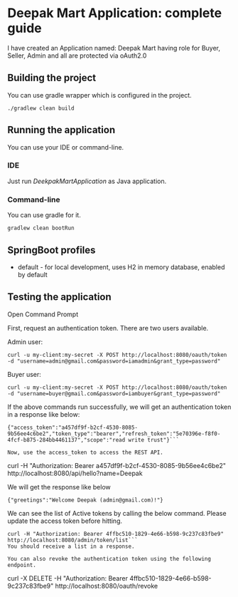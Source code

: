 # Deepak Mart Application: complete guide
I have created an Application named: Deepak Mart having role for Buyer, Seller, Admin and all are protected via oAuth2.0

## Building the project
You can use gradle wrapper which is configured in the project.

```
./gradlew clean build
```

## Running the application
You can use your IDE or command-line.

### IDE
Just run _DeekpakMartApplication_ as Java application.

### Command-line
You can use gradle for it.

```
gradlew clean bootRun
```

## SpringBoot profiles
* default - for local development, uses H2 in memory database, enabled by default

## Testing the application
Open Command Prompt

First, request an authentication token.
There are two users available.

Admin user:
```
curl -u my-client:my-secret -X POST http://localhost:8080/oauth/token -d "username=admin@gmail.com&password=iamadmin&grant_type=password"
```

Buyer user:
```
curl -u my-client:my-secret -X POST http://localhost:8080/oauth/token -d "username=buyer@gmail.com&password=iambuyer&grant_type=password"
```

If the above commands run successfully, we will get an authentication token in a response like below:

```
{"access_token":"a457df9f-b2cf-4530-8085-9b56ee4c6be2","token_type":"bearer","refresh_token":"5e70396e-f8f0-4fcf-b875-284bb4461137","scope":"read write trust"}```

Now, use the access_token to access the REST API.

```
curl -H "Authorization: Bearer a457df9f-b2cf-4530-8085-9b56ee4c6be2" http://localhost:8080/api/hello?name=Deepak

We will get the response like below
```
{"greetings":"Welcome Deepak (admin@gmail.com)!"}
```

We can see the list of Active tokens by calling the below command. Please update the access token before hitting.
```
curl -H "Authorization: Bearer 4ffbc510-1829-4e66-b598-9c237c83fbe9" http://localhost:8080/admin/token/list```
You should receive a list in a response.

You can also revoke the authentication token using the following endpoint.

```
curl -X DELETE -H "Authorization: Bearer 4ffbc510-1829-4e66-b598-9c237c83fbe9" http://localhost:8080/oauth/revoke
```